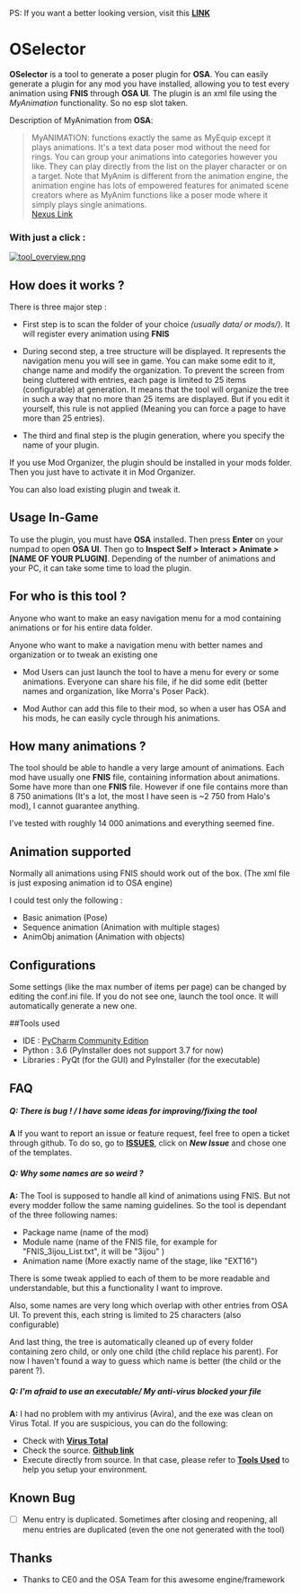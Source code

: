 PS: If you want a better looking version, visit this **[LINK](https://hyperen0r.github.io/OSelector/)**

# OSelector

**OSelector** is a tool to generate a poser plugin for **OSA**. You can easily generate
a plugin for any mod you have installed, allowing you to test every animation using **FNIS**
through **OSA UI**. The plugin is an xml file using the *MyAnimation* functionality. So no
esp slot taken.

Description of MyAnimation from **OSA**:  

> MyANIMATION: functions exactly the same as MyEquip except it plays animations. 
> It's a text data poser mod without the need for rings. You can group your animations into categories however you like. 
> They can play directly from the list on the player character or on a target. Note that MyAnim is different from the animation engine, 
> the animation engine has lots of empowered features for animated scene creators where as MyAnim functions like a poser mode
> where it simply plays single animations.  
[Nexus Link](https://www.nexusmods.com/skyrim/mods/76744/?tab=description&topic_id=5756447)

### With just a click :
[![tool_overview.png](https://s15.postimg.cc/nxieacmcb/tool_overview.png)](https://postimg.cc/image/iyuvvtijb/)



## How does it works ?

There is three major step :

* First step is to scan the folder of your choice *(usually data/ or mods/)*.
It will register every animation using **FNIS**

* During second step, a tree structure will be displayed. It represents the navigation menu
you will see in game. You can make some edit to it, change name and modify the organization.
To prevent the screen from being cluttered with entries, each page is limited to 25 items (configurable)
at generation. It means that the tool will organize the tree in such a way that no more
than 25 items are displayed. But if you edit it yourself, this rule is not applied
(Meaning you can force a page to have more than 25 entries). 

* The third and final step is the plugin generation, where you specify the
name of your plugin.

If you use Mod Organizer, the plugin should be installed in your mods folder. Then you just have to
activate it in Mod Organizer.

You can also load existing plugin and tweak it.



## Usage In-Game

To use the plugin, you must have **OSA** installed. Then press **Enter** on your numpad to
open **OSA UI**. Then go to __Inspect Self > Interact > Animate > [NAME OF YOUR PLUGIN]__. Depending of the
number of animations and your PC, it can take some time to load the plugin.


## For who is this tool ?

Anyone who want to make an easy navigation menu for a mod containing animations
or for his entire data folder.

Anyone who want to make a navigation menu with better names and organization or to tweak an 
existing one

* Mod Users can just launch the tool to have a menu for every or some animations. Everyone 
can share his file, if he did some edit (better names and organization, like Morra's Poser Pack).

* Mod Author can add this file to their mod, so when a user has OSA and his mods, he can easily
cycle through his animations. 

## How many animations ?

The tool should be able to handle a very large amount of animations. Each mod have usually one
**FNIS** file, containing information about animations. Some have more than one **FNIS** file.
However if one file contains more than 8 750 animations (It's a lot, the most I have seen
is ~2 750 from Halo's mod), I cannot guarantee anything.

I've tested with roughly 14 000 animations and everything seemed fine.



## Animation supported
  Normally all animations using FNIS should work out of the box. (The xml file is just
  exposing animation id to OSA engine)
  
  I could test only the following :
  
* Basic animation (Pose)
* Sequence animation (Animation with multiple stages) 
* AnimObj animation (Animation with objects)



## Configurations

Some settings (like the max number of items per page) can be changed by editing
the conf.ini file. If you do not see one, launch the tool once.
It will automatically generate a new one.



##Tools used

* IDE : [PyCharm Community Edition](https://www.jetbrains.com/pycharm/download/#section=windows)
* Python : 3.6 (PyInstaller does not support 3.7 for now)
* Libraries : PyQt (for the GUI) and PyInstaller (for the executable)



## FAQ

##### Q: There is bug ! / I have some ideas for improving/fixing the tool
**A** If you want to report an issue or feature request, feel free to open a ticket through github.
To do so, go to **[ISSUES](https://github.com/Hyperen0r/OSelector/issues)**, click on _**New Issue**_
and chose one of the templates. 

##### Q: Why some names are so weird ?
**A:** The Tool is supposed to handle all kind of animations using FNIS. But not every modder follow
the same naming guidelines. So the tool is dependant of the three following names:

* Package name (name of the mod)
* Module name (name of the FNIS file, for example for "FNIS_3ijou_List.txt", it will be "3ijou" )
* Animation name (More exactly name of the stage, like "EXT16")

There is some tweak applied to each of them to be more readable and understandable,
but this a functionality I want to improve.

Also, some names are very long which overlap with other entries from OSA UI. To prevent this,
each string is limited to 25 characters (also configurable)

And last thing, the tree is automatically cleaned up of every folder containing zero child,
or only one child (the child replace his parent). For now I haven't found a way to guess
which name is better (the child or the parent ?).

##### Q: I'm afraid to use an executable/ My anti-virus blocked your file
**A:** I had no problem with my antivirus (Avira), and the exe was clean on Virus Total. 
If you are suspicious, you can do the following:

* Check with **[Virus Total](https://www.virustotal.com/#/home/upload)**
* Check the source. **[Github link](https://github.com/Hyperen0r/OSelector)**
* Execute directly from source. In that case, please refer to **[Tools Used](##Tools-Used)**
to help you setup your environment.

## Known Bug

 - [ ] Menu entry is duplicated. Sometimes after closing and reopening, all menu entries are
 duplicated (even the one not generated with the tool)

## Thanks

* Thanks to CE0 and the OSA Team for this awesome engine/framework
